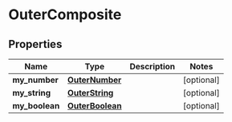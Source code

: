 
# OuterComposite

## Properties
Name | Type | Description | Notes
------------ | ------------- | ------------- | -------------
**my_number** | [**OuterNumber**](OuterNumber.md) |  |  [optional]
**my_string** | [**OuterString**](OuterString.md) |  |  [optional]
**my_boolean** | [**OuterBoolean**](OuterBoolean.md) |  |  [optional]



